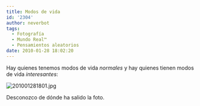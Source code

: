 ```yaml
---
title: Modos de vida
id: '2304'
author: neverbot
tags:
  - Fotografía
  - Mundo Real™
  - Pensamientos aleatorios
date: 2010-01-28 18:02:20
---
```


Hay quienes tenemos modos de vida _normales_ y hay quienes tienen modos de vida _interesantes_:

![201001281801.jpg](./201001281801.jpg)

Desconozco de dónde ha salido la foto.